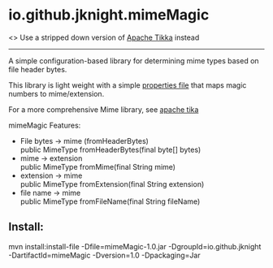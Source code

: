 # io.github.jknight.mimeMagic

<<NO LONGER IN USE>>
Use a stripped down version of [Apache Tikka](https://tika.apache.org/) instead

---

A simple configuration-based library for determining mime types based on file header bytes.

This library is light weight with a simple [properties file](src/main/resources/mime.properties) that maps magic numbers to mime/extension.

For a more comprehensive Mime library, see [apache tika](https://tika.apache.org/)

mimeMagic Features:

* File bytes -> mime (fromHeaderBytes)  
  public MimeType fromHeaderBytes(final byte[] bytes)
* mime -> extension  
  public MimeType fromMime(final String mime)
* extension -> mime  
  public MimeType fromExtension(final String extension)
* file name -> mime  
  public MimeType fromFileName(final String fileName)

## Install:
 mvn install:install-file -Dfile=mimeMagic-1.0.jar -DgroupId=io.github.jknight -DartifactId=mimeMagic -Dversion=1.0  -Dpackaging=Jar

